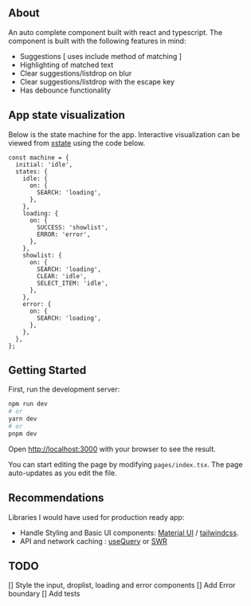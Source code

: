 ## About

An auto complete component built with react and typescript. The component is built with the following features in mind:

- Suggestions [ uses include method of matching ]
- Highlighting of matched text
- Clear suggestions/listdrop on blur
- Clear suggestions/listdrop with the escape key
- Has debounce functionality

## App state visualization

Below is the state machine for the app. Interactive visualization can be viewed from [xstate](https://stately.ai/viz) using the code below.

```
const machine = {
  initial: 'idle',
  states: {
    idle: {
      on: {
        SEARCH: 'loading',
      },
    },
    loading: {
      on: {
        SUCCESS: 'showlist',
        ERROR: 'error',
      },
    },
    showlist: {
      on: {
        SEARCH: 'loading',
        CLEAR: 'idle',
        SELECT_ITEM: 'idle',
      },
    },
    error: {
      on: {
        SEARCH: 'loading',
      },
    },
  },
};
```

## Getting Started

First, run the development server:

```bash
npm run dev
# or
yarn dev
# or
pnpm dev
```

Open [http://localhost:3000](http://localhost:3000) with your browser to see the result.

You can start editing the page by modifying `pages/index.tsx`. The page auto-updates as you edit the file.

## Recommendations

Libraries I would have used for production ready app:

- Handle Styling and Basic UI components: [Material UI](https://mui.com/) / [tailwindcss](https://tailwindcss.com/).
- API and network caching : [useQuery](https://tanstack.com/query/v4/docs/react/reference/useQuery) or [SWR](https://swr.vercel.app/)

## TODO

[] Style the input, droplist, loading and error components
[] Add Error boundary
[] Add tests
